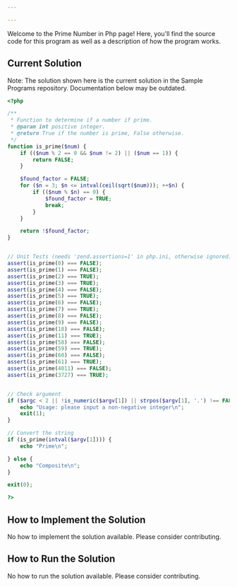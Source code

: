 ```yaml
---

---
```


Welcome to the Prime Number in Php page! Here, you'll find the source code for this program as well as a description of how the program works.

## Current Solution

Note: The solution shown here is the current solution in the Sample Programs repository. Documentation below may be outdated.

```Php
<?php

/**
 * Function to determine if a number if prime.
 * @param int positive integer.
 * @return True if the number is prime, False otherwise.
 */
function is_prime($num) {
    if (($num % 2 == 0 && $num != 2) || ($num == 1)) {
        return FALSE;
    }

    $found_factor = FALSE;
    for ($n = 3; $n <= intval(ceil(sqrt($num))); ++$n) {
        if (($num % $n) == 0) {
            $found_factor = TRUE;
            break;
        }
    }

    return !$found_factor;
}


// Unit Tests (needs 'zend.assertions=1' in php.ini, otherwise ignored)
assert(is_prime(0) === FALSE);
assert(is_prime(1) === FALSE);
assert(is_prime(2) === TRUE);
assert(is_prime(3) === TRUE);
assert(is_prime(4) === FALSE);
assert(is_prime(5) === TRUE);
assert(is_prime(6) === FALSE);
assert(is_prime(7) === TRUE);
assert(is_prime(8) === FALSE);
assert(is_prime(9) === FALSE);
assert(is_prime(10) === FALSE);
assert(is_prime(11) === TRUE);
assert(is_prime(58) === FALSE);
assert(is_prime(59) === TRUE);
assert(is_prime(60) === FALSE);
assert(is_prime(61) === TRUE);
assert(is_prime(4011) === FALSE);
assert(is_prime(3727) === TRUE);


// Check argument
if ($argc < 2 || !is_numeric($argv[1]) || strpos($argv[1], '.') !== FALSE || strpos($argv[1], '-') !== FALSE) {
    echo "Usage: please input a non-negative integer\n";
    exit(1);
}

// Convert the string
if (is_prime(intval($argv[1]))) {
    echo "Prime\n";

} else {
    echo "Composite\n";
}

exit(0);

?>

```

## How to Implement the Solution

No how to implement the solution available. Please consider contributing.

## How to Run the Solution

No how to run the solution available. Please consider contributing.